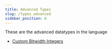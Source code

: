 ```yaml
---
title: Advanced Types
slug: /types_advanced
sidebar_position: 6
---
```


These are the advanced datatypes in the language

- [Custom Bitwidth Integers](/types/custom_bitwidth_integers)

